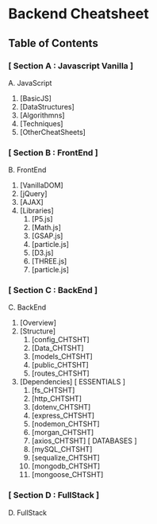 # Backend Cheatsheet

## Table of Contents


### [ Section A : Javascript Vanilla ] 
A. JavaScript
  1. [BasicJS]
  2. [DataStructures]
  3. [Algorithmns]
  4. [Techniques]
  5. [OtherCheatSheets]


### [ Section B : FrontEnd ] 
B. FrontEnd
  1. [VanillaDOM]
  2. [jQuery]
  3. [AJAX]
  4. [Libraries]
     1. [P5.js]
     2. [Math.js]
     3. [GSAP.js]
     4. [particle.js]
     5. [D3.js]
     6. [THREE.js]
     7. [particle.js]


### [ Section C : BackEnd ] 
C. BackEnd
  1. [Overview]
  2. [Structure]
     1. [config_CHTSHT]
     2. [Data_CHTSHT]
     3. [models_CHTSHT]
     4. [public_CHTSHT]
     5. [routes_CHTSHT]
  3. [Dependencies]
    [ ESSENTIALS ]
     1. [fs_CHTSHT]
     2. [http_CHTSHT]
     3. [dotenv_CHTSHT]
     4. [express_CHTSHT]
     5. [nodemon_CHTSHT]
     6. [morgan_CHTSHT]
     7. [axios_CHTSHT]
    [ DATABASES ]
     1. [mySQL_CHTSHT]
     2. [sequalize_CHTSHT]
     3. [mongodb_CHTSHT]
     4. [mongoose_CHTSHT]


### [ Section D : FullStack ] 
D. FullStack